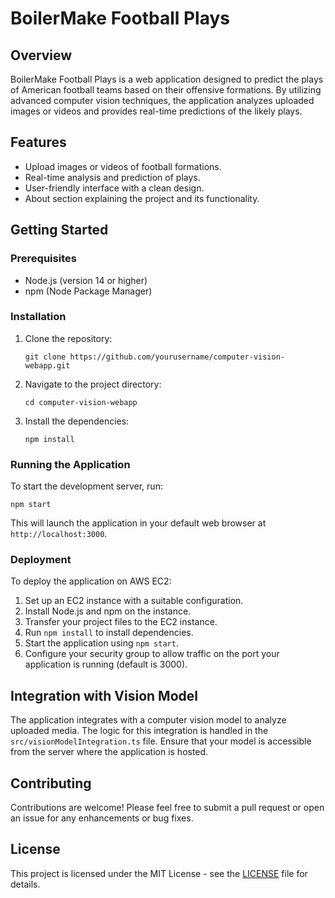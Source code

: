 # BoilerMake Football Plays

## Overview
BoilerMake Football Plays is a web application designed to predict the plays of American football teams based on their offensive formations. By utilizing advanced computer vision techniques, the application analyzes uploaded images or videos and provides real-time predictions of the likely plays.

## Features
- Upload images or videos of football formations.
- Real-time analysis and prediction of plays.
- User-friendly interface with a clean design.
- About section explaining the project and its functionality.

## Getting Started

### Prerequisites
- Node.js (version 14 or higher)
- npm (Node Package Manager)

### Installation
1. Clone the repository:
   ```
   git clone https://github.com/yourusername/computer-vision-webapp.git
   ```
2. Navigate to the project directory:
   ```
   cd computer-vision-webapp
   ```
3. Install the dependencies:
   ```
   npm install
   ```

### Running the Application
To start the development server, run:
```
npm start
```
This will launch the application in your default web browser at `http://localhost:3000`.

### Deployment
To deploy the application on AWS EC2:
1. Set up an EC2 instance with a suitable configuration.
2. Install Node.js and npm on the instance.
3. Transfer your project files to the EC2 instance.
4. Run `npm install` to install dependencies.
5. Start the application using `npm start`.
6. Configure your security group to allow traffic on the port your application is running (default is 3000).

## Integration with Vision Model
The application integrates with a computer vision model to analyze uploaded media. The logic for this integration is handled in the `src/visionModelIntegration.ts` file. Ensure that your model is accessible from the server where the application is hosted.

## Contributing
Contributions are welcome! Please feel free to submit a pull request or open an issue for any enhancements or bug fixes.

## License
This project is licensed under the MIT License - see the [LICENSE](LICENSE) file for details.